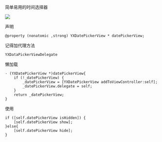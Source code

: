 简单易用的时间选择器

![](http://ww2.sinaimg.cn/large/c6a1cfeagw1fabmengnjdj20kd0yegn7.jpg)

声明

`@property (nonatomic ,strong) YXDatePickerView * datePickerView;`


记得加代理方法

`YXDataPickerViewDelegate`

懒加载

```
- (YXDatePickerView *)datePickerView{
    if (!_datePickerView) {
        _datePickerView = [YXDatePickerView addToViewController:self];
        _datePickerView.delegate = self;
    }
    return _datePickerView;
}
```

使用

```
if ([self.datePickerView isHidden]) {
    [self.datePickerView show];
}else{
    [self.datePickerView hide];
}
```
